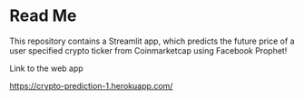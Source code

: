 # Read Me


This repository contains a Streamlit app, which predicts the future price of a user specified crypto ticker from Coinmarketcap using Facebook Prophet! 

Link to the web app

https://crypto-prediction-1.herokuapp.com/
